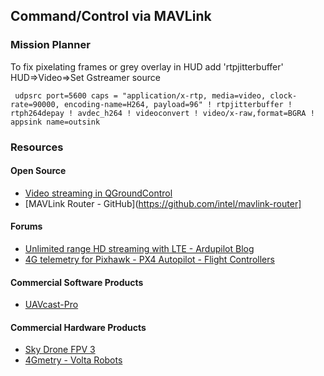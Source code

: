 
## Command/Control via MAVLink

### Mission Planner 

To fix pixelating frames or grey overlay in HUD add 'rtpjitterbuffer'
HUD=>Video=>Set Gstreamer source
```
 udpsrc port=5600 caps = "application/x-rtp, media=video, clock-rate=90000, encoding-name=H264, payload=96" ! rtpjitterbuffer ! rtph264depay ! avdec_h264 ! videoconvert ! video/x-raw,format=BGRA ! appsink name=outsink
 ```

### Resources

#### Open Source

- [Video streaming in QGroundControl](https://dev.px4.io/v1.9.0/en/qgc/video_streaming.html)
- [MAVLink Router - GitHub](https://github.com/intel/mavlink-router]

#### Forums

- [Unlimited range HD streaming with LTE - Ardupilot Blog](https://discuss.ardupilot.org/t/unlimited-range-hd-streaming-with-lte/48670)
- [4G telemetry for Pixhawk - PX4 Autopilot - Flight Controllers](https://discuss.px4.io/t/4g-telemetry-for-pixhawk/1548/7)

#### Commercial Software Products 

- [UAVcast-Pro](https://docs.uavmatrix.com/)

#### Commercial Hardware Products

- [Sky Drone FPV 3](https://www.skydrone.aero/collections/frontpage/products/sky-drone-fpv-3)
- [4Gmetry - Volta Robots](http://4gmetry.voltarobots.com/)

